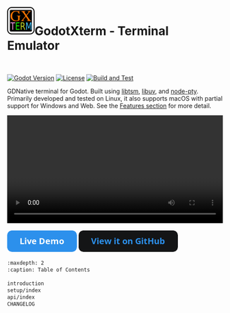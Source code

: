<img align="left" width="64" height="64" src="./_static/images/icon.png">

# GodotXterm - Terminal Emulator

<br/>

[![Godot Version](https://img.shields.io/badge/Godot-4.2+-blue.svg)](#supported-godot-versions)
[![License](https://img.shields.io/badge/License-MIT-green.svg)](https://github.com/lihop/godot-xterm/blob/stable/LICENSE.md)
[![Build and Test](https://github.com/lihop/godot-xterm/actions/workflows/main.yml/badge.svg?event=schedule)](https://github.com/lihop/godot-xterm/actions/workflows/main.yml)

GDNative terminal for Godot.
Built using [libtsm](https://www.freedesktop.org/wiki/Software/libtsm/), [libuv](https://github.com/libuv/libuv), and [node-pty](https://github.com/microsoft/node-pty).
Primarily developed and tested on Linux, it also supports macOS with partial support for Windows and Web. See the [Features section](introduction.md#features) for more detail.

<video width="100%" controls>
  <source src="https://user-images.githubusercontent.com/3696783/126894061-a69eb6ad-9979-4723-ade7-829494a9fc87.mp4" />
</video>

[![Live Demo](./_static/images/button_live_demo.png)](https://lihop.github.io/godot-xterm-dist/demo)
[![View it on GitHub](./_static/images/button_view_it_on_github.png)](https://github.com/lihop/godot-xterm)

```{toctree}
:maxdepth: 2
:caption: Table of Contents

introduction
setup/index
api/index
CHANGELOG
```
